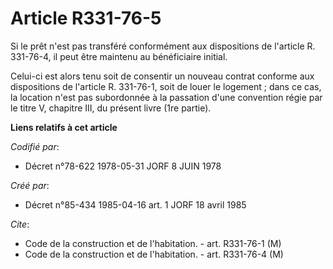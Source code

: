 # Article R331-76-5

Si le prêt n'est pas transféré conformément aux dispositions de l'article R. 331-76-4, il peut être maintenu au bénéficiaire
initial.

Celui-ci est alors tenu soit de consentir un nouveau contrat conforme aux dispositions de l'article R. 331-76-1, soit de
louer le logement ; dans ce cas, la location n'est pas subordonnée à la passation d'une convention régie par le titre V,
chapitre III, du présent livre (1re partie).

**Liens relatifs à cet article**

_Codifié par_:

  - Décret n°78-622 1978-05-31 JORF 8 JUIN 1978

_Créé par_:

  - Décret n°85-434 1985-04-16 art. 1 JORF 18 avril 1985

_Cite_:

  - Code de la construction et de l'habitation. - art. R331-76-1 (M)
  - Code de la construction et de l'habitation. - art. R331-76-4 (M)
